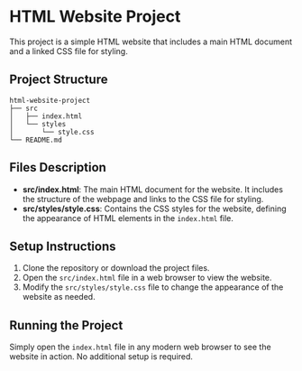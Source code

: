 # HTML Website Project

This project is a simple HTML website that includes a main HTML document and a linked CSS file for styling.

## Project Structure

```
html-website-project
├── src
│   ├── index.html
│   └── styles
│       └── style.css
└── README.md
```

## Files Description

- **src/index.html**: The main HTML document for the website. It includes the structure of the webpage and links to the CSS file for styling.
- **src/styles/style.css**: Contains the CSS styles for the website, defining the appearance of HTML elements in the `index.html` file.

## Setup Instructions

1. Clone the repository or download the project files.
2. Open the `src/index.html` file in a web browser to view the website.
3. Modify the `src/styles/style.css` file to change the appearance of the website as needed.

## Running the Project

Simply open the `index.html` file in any modern web browser to see the website in action. No additional setup is required.